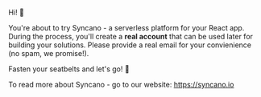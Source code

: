 Hi! 🐼

You're about to try Syncano - a serverless platform for your React app.
During the process, you'll create a **real account** that can be used later for building your solutions. Please provide a real email for your convienience (no spam, we promise!).

Fasten your seatbelts and let's go! 🚀

To read more about Syncano - go to our website: https://syncano.io